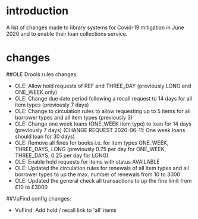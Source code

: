 # introduction

A list of changes made to library systems for Covid-19 mitigation in June 2020 and to enable their loan collections service. 

# changes

##OLE Drools rules changes:

- OLE: Allow hold requests of REF and THREE_DAY (previously LONG and ONE_WEEK only) 
- OLE: Change due date period following a recall request to 14 days for all item types (previously 7 days)
- OLE: Change to circulation rules to allow requesting up to 5 items for all borrower types and all item types (previously 3)
- OLE: Change one week loans (ONE_WEEK item type) to loan for 14 days (previously 7 days) (CHANGE REQUEST 2020-06-11: One week loans should loan for 30 days)
- OLE: Remove all fines for books i.e. for item types ONE_WEEK, THREE_DAYS, LONG (previously 0.75 per day for ONE_WEEK, THREE_DAYS; 0.25 per day for LONG)
- OLE: Enable hold requests for items with status AVAILABLE
- OLE: Updated the circulation rules for renewals of all item types and all borrower types to up the max. number of renewals from 10 to 3000
- OLE: Updated the general check all transactions to up the fine limit from £10 to £3000

##VuFind config changes:

- VuFind: Add hold / recall link to 'all' items

 
